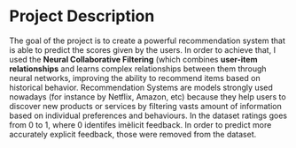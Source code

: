# Project Description

The goal of the project is to create a powerful recommendation system that is able to predict the scores given by the users. In order to achieve that, I used the **Neural Collaborative Filtering** (which combines **user-item relationships** and learns complex relationships between them through neural networks, improving the ability to recommend items based on historical behavior. Recommendation Systems are models strongly used nowadays (for instance by Netflix, Amazon, etc) because they help users to discover new products or services by filtering vasts amount of information based on individual preferences and behaviours.
In the dataset ratings goes from 0 to 1, where 0 identifes imèlicit feedback. In order to predict more accurately explicit feedback, those were removed from the dataset.
























